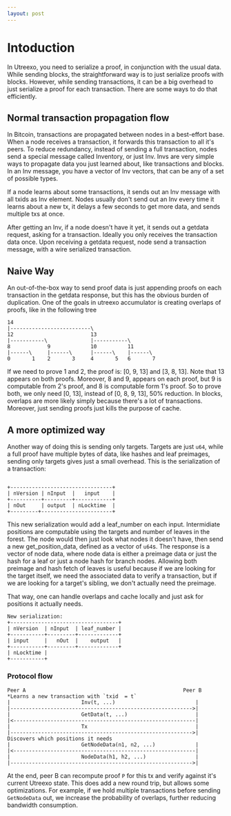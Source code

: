 ```yaml
---
layout: post
---
```

# Intoduction

In Utreexo, you need to serialize a proof, in conjunction with the usual data. While sending blocks, the straightforward way is to just serialize proofs with blocks. However, while sending transactions, it can be a big overhead to just serialize a proof for each transaction. There are some ways to do that efficiently.

## Normal transaction propagation flow

In Bitcoin, transactions are propagated between nodes in a best-effort base. When a node receives a transaction, it forwards this transaction to all it's peers. To reduce redundancy, instead of sending a full transaction, nodes send a special message called Inventory, or just Inv. Invs are very simple ways to propagate data you just learned about, like transactions and blocks. In an Inv message, you have a vector of Inv vectors, that can be any of a set of possible types.

If a node learns about some transactions, it sends out an Inv message with all txids as Inv element. Nodes usually don't send out an Inv every time it learns about a new tx, it delays a few seconds to get more data, and sends multiple txs at once.

After getting an Inv, if a node doesn't have it yet, it sends out a getdata request, asking for a transaction. Ideally you only receives the transaction data once. Upon receiving a getdata request, node send a transaction message, with a wire serialized transaction.

## Naive Way

An out-of-the-box way to send proof data is just appending proofs on each transaction in the getdata response, but this has the obvious burden of duplication. One of the goals in utreexo accumulator is creating overlaps of proofs, like in the following tree

```
14
|--------------------------\
12                         13
|-----------\              |-----------\
8            9             10          11
|------\     |------\      |------\    |------\
0       1    2       3     4       5   6       7
```
If we need to prove 1 and 2, the proof is: [0, 9, 13] and [3,  8, 13]. Note that 13 appears on both proofs. Moreover, 8 and 9, appears on each proof, but 9 is computable from 2's proof, and 8 is computable form 1's proof. So to prove both, we only need [0, 13], instead of [0, 8, 9, 13], 50% reduction. In blocks, overlaps are more likely simply because there's  a lot of transactions. Moreover, just sending proofs just kills the purpose of cache.

## A more optimized way
Another way of doing this is sending only targets. Targets are just `u64`, while a full proof have multiple bytes of data, like hashes and leaf preimages, sending only targets gives just a small overhead. This is the serialization of a transaction:


```

+---------------------------------+
| nVersion | nInput  |   input    |
+----------+---------+------------+
| nOut     | output  | nLocktime  |
+---------+-----------------------+

```

This new serialization would add a leaf_number on each input. Intermidiate positions are computable using the targets and number of leaves in the forest. The node would then just look what nodes it doesn't have, then send a new get_position_data, defined as a vector of `u64`s.
The response is a vector of node data, where node data is either a preimage data or just the hash for a leaf or just a node hash for branch nodes. Allowing both preimage and hash fetch of leaves is useful because if we are looking for the target itself, we need the associated data to verify a transaction, but if we are looking for a target's sibling, we don't actually need the preimage.

That way, one can handle overlaps and cache locally and just ask for positions it actually needs.

```
New serialization:
+-----------------------------------+
| nVersion  | nInput  | leaf_number |
+-----------+---------+-------------+
| input     |   nOut  |    output   |
+-----------+---------+-------------+
| nLocktime |
+-----------+

```

### Protocol flow
```
Peer A                                                   Peer B
*Learns a new transaction with `txid  = t`
|                       Inv(t, ...)                          |
|----------------------------------------------------------->|
|                       GetData(t, ...)                      |
|<-----------------------------------------------------------|
|                       Tx                                   |
|----------------------------------------------------------->|  Discovers which positions it needs
|                       GetNodeData(n1, n2, ...)             |
|<-----------------------------------------------------------|
|                       NodeData(h1, h2, ...)                |
|----------------------------------------------------------->|
```
At the end, peer B can recompute proof `P` for this tx and verify against it's current Utreexo state.
This does add a new round trip, but allows some optimizations. For example, if we hold multiple transactions before
sending `GetNodeData` out, we increase the probability of overlaps, further reducing bandwidth consumption.
